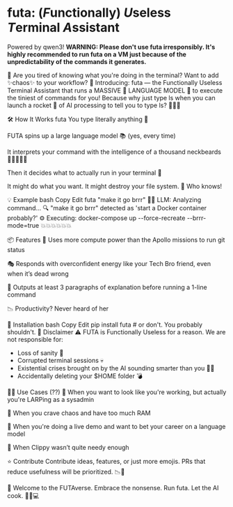 # futa: (*F*unctionally) *U*seless *T*erminal *A*ssistant
Powered by qwen3!
**WARNING: Please don't use futa irresponsibly. It's highly recommended to run futa on a VM just because of the unpredictability of the commands it generates.**

💩 Are you tired of knowing what you're doing in the terminal? Want to add ✨chaos✨ to your workflow?
🧠 Introducing: futa — the Functionally Useless Terminal Assistant that runs a MASSIVE 🤯 LANGUAGE MODEL 🧠 to execute the tiniest of commands for you!
Because why just type ls when you can launch a rocket 🚀 of AI processing to tell you to type ls? 🤷‍♂️💸

🛠️ How It Works
futa <command>
You type literally anything 🤌

FUTA spins up a large language model 📚 (yes, every time)

It interprets your command with the intelligence of a thousand neckbeards 🧔‍♂️🧔‍♀️🧔

Then it decides what to actually run in your terminal 🧪

It might do what you want. It might destroy your file system. 🤡 Who knows!

💡 Example
bash
Copy
Edit
futa "make it go brrr"
🧠🤔 LLM: Analyzing command...
🔍 "make it go brrr" detected as 'start a Docker container probably?'
⚙️ Executing: docker-compose up --force-recreate --brrr-mode=true
💥💥💥💥💥💥

📦 Features
🤖 Uses more compute power than the Apollo missions to run git status

🎭 Responds with overconfident energy like your Tech Bro friend, even when it’s dead wrong

🧵 Outputs at least 3 paragraphs of explanation before running a 1-line command

📉 Productivity? Never heard of her

🧨 Installation
bash
Copy
Edit
pip install futa  # or don't. You probably shouldn't.
🚧 Disclaimer
⚠️ FUTA is Functionally Useless for a reason.
We are not responsible for:
- Loss of sanity 🧠
- Corrupted terminal sessions 💀
- Existential crises brought on by the AI sounding smarter than you 🤖🧘
- Accidentally deleting your $HOME folder 💣

🧙‍♂️ Use Cases (??)
💁 When you want to look like you're working, but actually you're LARPing as a sysadmin

🧘 When you crave chaos and have too much RAM

🎤 When you're doing a live demo and want to bet your career on a language model

🧩 When Clippy wasn’t quite needy enough

⭐ Contribute
Contribute ideas, features, or just more emojis.
PRs that reduce usefulness will be prioritized. 📉🫡

🦄 Welcome to the FUTAverse.
Embrace the nonsense. Run futa. Let the AI cook. 🍳🤌💻
